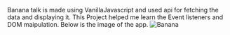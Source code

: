 Banana talk is made using VanillaJavascript and used api for fetching the data and displaying it.
This Project helped me learn the Event listeners and DOM maipulation.
Below is the image of the app.
![Banana](https://user-images.githubusercontent.com/105977388/189590324-870fd5e9-052b-4568-9ba5-fea1238d2001.png)


